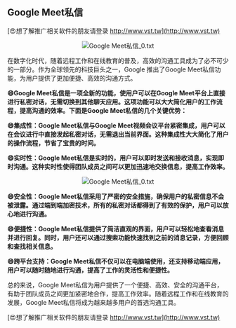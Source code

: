 ## **Google Meet私信**

[😍想了解推广相关软件的朋友请登录 http://www.vst.tw](http://www.vst.tw)

 <center><img src="https://vst.tw/MP4/tuiguang/png/2.png" alt="Google Meet私信_0.txt"></center>

在数字化时代，随着远程工作和在线教育的普及，高效的沟通工具成为了必不可少的一部分。作为全球领先的科技巨头之一，Google 推出了Google Meet私信功能，为用户提供了更加便捷、高效的沟通方式。

**😄Google Meet私信是一项全新的功能，使用户可以在Google Meet平台上直接进行私密对话，无需切换到其他聊天应用。这项功能可以大大简化用户的工作流程，提高沟通的效率。下面是Google Meet私信的几个关键优势：**

**😄集成性：Google Meet私信与Google Meet视频会议平台紧密集成，用户可以在会议进行中直接发起私密对话，无需退出当前界面。这种集成性大大简化了用户的操作流程，节省了宝贵的时间。**

**😄实时性：Google Meet私信是实时的，用户可以即时发送和接收消息，实现即时沟通。这种实时性使得团队成员之间可以更加迅速地交换信息，提高工作效率。**

 <center><img src="https://vst.tw/MP4/tuiguang/png/0.png" alt="Google Meet私信_0.txt"></center>

**😄安全性：Google Meet私信采用了严密的安全措施，确保用户的私密信息不会被泄露。通过端到端加密技术，所有的私密对话都得到了有效的保护，用户可以放心地进行沟通。**

**😄便捷性：Google Meet私信提供了简洁直观的界面，用户可以轻松地查看消息并进行回复。同时，用户还可以通过搜索功能快速找到之前的消息记录，方便回顾和查找相关信息。**

**😄跨平台支持：Google Meet私信不仅可以在电脑端使用，还支持移动端应用，用户可以随时随地进行沟通，提高了工作的灵活性和便捷性。**

总的来说，Google Meet私信为用户提供了一个便捷、高效、安全的沟通平台，有助于团队成员之间更加紧密地合作，提高工作效率。随着远程工作和在线教育的发展，Google Meet私信将成为越来越多用户的首选沟通工具。

[😍想了解推广相关软件的朋友请登录 http://www.vst.tw](http://www.vst.tw)



